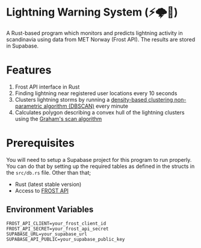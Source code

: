 # Lightning Warning System (⚡🌩️📡)

A Rust-based program which monitors and predicts lightning activity in scandinavia using data from MET Norway (Frost API). The results are stored in Supabase.

# Features
1. Frost API interface in Rust
2. Finding lightning near registered user locations every 10 seconds 
3. Clusters lightning storms by running a [density-based clustering non-parametric algorithm (DBSCAN)](https://en.wikipedia.org/wiki/DBSCAN) every minute
4. Calculates polygon describing a convex hull of the lightning clusters using the [Graham's scan algorithm](https://en.wikipedia.org/wiki/Graham_scan)

# Prerequisites
You will need to setup a Supabase project for this program to run properly. You can do that by setting up the required tables as defined in the structs in the `src/db.rs` file. Other than that;

* Rust (latest stable version)
* Access to [FROST API](https://frost.met.no/howto.html)

## Environment Variables
```
FROST_API_CLIENT=your_frost_client_id
FROST_API_SECRET=your_frost_api_secret
SUPABASE_URL=your_supabase_url
SUPABASE_API_PUBLIC=your_supabase_public_key
```